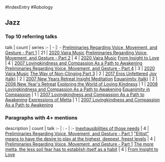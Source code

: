 #IndexEntry #Robology

## Jazz

### Top 10 referring talks
talk | count | series
:- | - |: -
<a data-href="Preliminaries Regarding Voice, Movement, and Gesture - Part 1" href="Preliminaries+Regarding+Voice%2C+Movement%2C+and+Gesture+-+Part+1" class="internal-link" target="_blank" rel="noopener">Preliminaries Regarding Voice, Movement, and Gesture - Part 1</a> | 21 | <a data-href="2020 Vajra Music" href="2020+Vajra+Music" class="internal-link" target="_blank" rel="noopener">2020 Vajra Music</a>
<a data-href="Preliminaries Regarding Voice, Movement, and Gesture - Part 2" href="Preliminaries+Regarding+Voice%2C+Movement%2C+and+Gesture+-+Part+2" class="internal-link" target="_blank" rel="noopener">Preliminaries Regarding Voice, Movement, and Gesture - Part 2</a> | 4 | <a data-href="2020 Vajra Music" href="2020+Vajra+Music" class="internal-link" target="_blank" rel="noopener">2020 Vajra Music</a>
<a data-href="From Insight to Love" href="From+Insight+to+Love" class="internal-link" target="_blank" rel="noopener">From Insight to Love</a> | 4 | <a data-href="2007 Lovingkindness and Compassion As a Path to Awakening" href="2007+Lovingkindness+and+Compassion+As+a+Path+to+Awakening" class="internal-link" target="_blank" rel="noopener">2007 Lovingkindness and Compassion As a Path to Awakening</a>
<a data-href="Preliminaries Regarding Voice, Movement, and Gesture - Part 4" href="Preliminaries+Regarding+Voice%2C+Movement%2C+and+Gesture+-+Part+4" class="internal-link" target="_blank" rel="noopener">Preliminaries Regarding Voice, Movement, and Gesture - Part 4</a> | 3 | <a data-href="2020 Vajra Music" href="2020+Vajra+Music" class="internal-link" target="_blank" rel="noopener">2020 Vajra Music</a>
<a data-href="The Way of Non-Clinging Part 3" href="The+Way+of+Non-Clinging+Part+3" class="internal-link" target="_blank" rel="noopener">The Way of Non-Clinging Part 3</a> | 2 | <a data-href="2017 Eros Unfettered" href="2017+Eros+Unfettered" class="internal-link" target="_blank" rel="noopener">2017 Eros Unfettered</a>
<a data-href="Joy (talk)" href="Joy+%28talk%29" class="internal-link" target="_blank" rel="noopener">Joy (talk)</a> | 2 | <a data-href="2007 New Years Retreat Insight Meditation" href="2007+New+Years+Retreat+Insight+Meditation" class="internal-link" target="_blank" rel="noopener">2007 New Years Retreat Insight Meditation</a>
<a data-href="Equanimity (talk)" href="Equanimity+%28talk%29" class="internal-link" target="_blank" rel="noopener">Equanimity (talk)</a> | 2 | <a data-href="2006 New Year's Retreat" href="2006+New+Year%27s+Retreat" class="internal-link" target="_blank" rel="noopener">2006 New Year&#x27;s Retreat</a>
<a data-href="Exploring the World of Loving Kindness" href="Exploring+the+World+of+Loving+Kindness" class="internal-link" target="_blank" rel="noopener">Exploring the World of Loving Kindness</a> | 1 | <a data-href="2008 Lovingkindness and Compassion As a Path to Awakening" href="2008+Lovingkindness+and+Compassion+As+a+Path+to+Awakening" class="internal-link" target="_blank" rel="noopener">2008 Lovingkindness and Compassion As a Path to Awakening</a>
<a data-href="Equanimity in Compassion" href="Equanimity+in+Compassion" class="internal-link" target="_blank" rel="noopener">Equanimity in Compassion</a> | 1 | <a data-href="2007 Lovingkindness and Compassion As a Path to Awakening" href="2007+Lovingkindness+and+Compassion+As+a+Path+to+Awakening" class="internal-link" target="_blank" rel="noopener">2007 Lovingkindness and Compassion As a Path to Awakening</a>
<a data-href="Expressions of Metta" href="Expressions+of+Metta" class="internal-link" target="_blank" rel="noopener">Expressions of Metta</a> | 1 | <a data-href="2007 Lovingkindness and Compassion As a Path to Awakening" href="2007+Lovingkindness+and+Compassion+As+a+Path+to+Awakening" class="internal-link" target="_blank" rel="noopener">2007 Lovingkindness and Compassion As a Path to Awakening</a>

### Paragraphs with 4+ mentions
description | count | talk
:- | : - | :-
<a aria-label-position="top" aria-label="Preliminaries Regarding Voice, Movement, and Gesture - Part 1 > Inexhausibilities of those needs" data-href="Preliminaries Regarding Voice, Movement, and Gesture - Part 1#Inexhausibilities of those needs" href="Preliminaries+Regarding+Voice%2C+Movement%2C+and+Gesture+-+Part+1#Inexhausibilities+of+those+needs" class="internal-link" target="_blank" rel="noopener">Inexhausibilities of those needs</a> | 4 | <a data-href="Preliminaries Regarding Voice, Movement, and Gesture - Part 1" href="Preliminaries+Regarding+Voice%2C+Movement%2C+and+Gesture+-+Part+1" class="internal-link" target="_blank" rel="noopener">Preliminaries Regarding Voice, Movement, and Gesture - Part 1</a>
<a aria-label-position="top" aria-label="Preliminaries Regarding Voice, Movement, and Gesture - Part 1 > Elitist means to have the desire to play at the highest deepest freest levels" data-href="Preliminaries Regarding Voice, Movement, and Gesture - Part 1#Elitist means to have the desire to play at the highest deepest freest levels" href="Preliminaries+Regarding+Voice%2C+Movement%2C+and+Gesture+-+Part+1#%22Elitist%22+means+to+have+the+desire+to+play+at+the+highest+deepest+freest+levels" class="internal-link" target="_blank" rel="noopener">&quot;Elitist&quot; means to have the desire to play at the highest, deepest, freest levels</a> | 4 | <a data-href="Preliminaries Regarding Voice, Movement, and Gesture - Part 1" href="Preliminaries+Regarding+Voice%2C+Movement%2C+and+Gesture+-+Part+1" class="internal-link" target="_blank" rel="noopener">Preliminaries Regarding Voice, Movement, and Gesture - Part 1</a>
<a aria-label-position="top" aria-label="From Insight to Love > The more metta the less soil fear has to establish itself as a habit" data-href="From Insight to Love#The more metta the less soil fear has to establish itself as a habit" href="From+Insight+to+Love#The+more+metta+the+less+soil+fear+has+to+establish+itself+as+a+habit" class="internal-link" target="_blank" rel="noopener">The more metta, the less soil fear has to establish itself as a habit</a> | 4 | <a data-href="From Insight to Love" href="From+Insight+to+Love" class="internal-link" target="_blank" rel="noopener">From Insight to Love</a>

